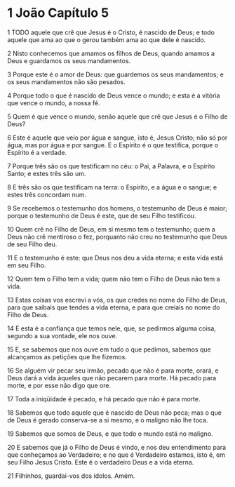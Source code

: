 # 1 João Capítulo 5

1	TODO aquele que crê que Jesus é o Cristo, é nascido de Deus; e todo aquele que ama ao que o gerou também ama ao que dele é nascido.

2	Nisto conhecemos que amamos os filhos de Deus, quando amamos a Deus e guardamos os seus mandamentos.

3	Porque este é o amor de Deus: que guardemos os seus mandamentos; e os seus mandamentos não são pesados.

4	Porque todo o que é nascido de Deus vence o mundo; e esta é a vitória que vence o mundo, a nossa fé.

5	Quem é que vence o mundo, senão aquele que crê que Jesus é o Filho de Deus?

6	Este é aquele que veio por água e sangue, isto é, Jesus Cristo; não só por água, mas por água e por sangue. E o Espírito é o que testifica, porque o Espírito é a verdade.

7	Porque três são os que testificam no céu: o Pai, a Palavra, e o Espírito Santo; e estes três são um.

8	E três são os que testificam na terra: o Espírito, e a água e o sangue; e estes três concordam num.

9	Se recebemos o testemunho dos homens, o testemunho de Deus é maior; porque o testemunho de Deus é este, que de seu Filho testificou.

10	Quem crê no Filho de Deus, em si mesmo tem o testemunho; quem a Deus não crê mentiroso o fez, porquanto não creu no testemunho que Deus de seu Filho deu.

11	E o testemunho é este: que Deus nos deu a vida eterna; e esta vida está em seu Filho.

12	Quem tem o Filho tem a vida; quem não tem o Filho de Deus não tem a vida.

13	Estas coisas vos escrevi a vós, os que credes no nome do Filho de Deus, para que saibais que tendes a vida eterna, e para que creiais no nome do Filho de Deus.

14	E esta é a confiança que temos nele, que, se pedirmos alguma coisa, segundo a sua vontade, ele nos ouve.

15	E, se sabemos que nos ouve em tudo o que pedimos, sabemos que alcançamos as petições que lhe fizemos.

16	Se alguém vir pecar seu irmão, pecado que não é para morte, orará, e Deus dará a vida àqueles que não pecarem para morte. Há pecado para morte, e por esse não digo que ore.

17	Toda a iniqüidade é pecado, e há pecado que não é para morte.

18	Sabemos que todo aquele que é nascido de Deus não peca; mas o que de Deus é gerado conserva-se a si mesmo, e o maligno não lhe toca.

19	Sabemos que somos de Deus, e que todo o mundo está no maligno.

20	E sabemos que já o Filho de Deus é vindo, e nos deu entendimento para que conheçamos ao Verdadeiro; e no que é Verdadeiro estamos, isto é, em seu Filho Jesus Cristo. Este é o verdadeiro Deus e a vida eterna.

21	Filhinhos, guardai-vos dos ídolos. Amém.

